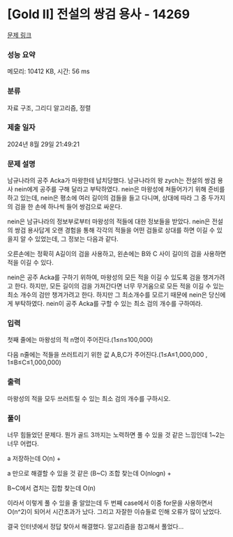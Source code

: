 # [Gold II] 전설의 쌍검 용사 - 14269 

[문제 링크](https://www.acmicpc.net/problem/14269) 

### 성능 요약

메모리: 10412 KB, 시간: 56 ms

### 분류

자료 구조, 그리디 알고리즘, 정렬

### 제출 일자

2024년 8월 29일 21:49:21

### 문제 설명

<p>남규나라의 공주 Acka가 마왕한테 납치당했다. 남규나라의 왕 zych는 전설의 쌍검 용사 nein에게 공주를 구해 달라고 부탁하였다. nein은 마왕성에 쳐들어가기 위해 준비를 하고 있는데, nein은 평소에 여러 길이의 검들을 들고 다니며, 상대에 따라 그 중 두가지의 검을 한 손에 하나씩 들어 쌍검으로 싸운다.</p>

<p>nein은 남규나라의 정보부로부터 마왕성의 적들에 대한 정보들을 받았다. nein은 전설의 쌍검 용사답게 오랜 경험을 통해 각각의 적들을 어떤 검들로 상대를 하면 이길 수 있을지 알 수 있었는데, 그 정보는 다음과 같다.</p>

<p>오른손에는 정확히 A길이의 검을 사용하고, 왼손에는 B와 C 사이 길이의 검을 사용하면 적을 이길 수 있다.</p>

<p>nein은 공주 Acka를 구하기 위하여, 마왕성의 모든 적을 이길 수 있도록 검을 챙겨가려고 한다. 하지만, 모든 길이의 검을 가져간다면 너무 무거움으로 모든 적을 이길 수 있는 최소 개수의 검만 챙겨가려고 한다. 하지만 그 최소개수를 모르기 때문에 nein은 당신에게 부탁하였다. nein이 공주 Acka를 구할 수 있는 최소 검의 개수를 구하여라.</p>

### 입력 

 <p>첫째 줄에는 마왕성의 적 n명이 주어진다.(1≤n≤100,000)</p>

<p>다음 n줄에는 적들을 쓰러트리기 위한 값 A,B,C가 주어진다.(1≤A≤1,000,000 , 1≤B≤C≤1,000,000)</p>

### 출력 

 <p>마왕성의 적을 모두 쓰러트릴 수 있는 최소 검의 개수를 구하시오.</p>

 ### 풀이 

 <p>너무 힘들었던 문제다. 뭔가 골드 3까지는 노력하면 풀 수 있을 것 같은 느낌인데 1~2는 너무 어렵다. 

a 저장하는데 O(n) +

a 만으로 해결할 수 있을 것 같은 (B~C) 조합 찾는데 O(nlogn) +

B~C에서 겹치는 집합 찾는데 O(n)

이라서 이렇게 풀 수 있을 줄 알았는데 두 번째 case에서 이중 for문을 사용하면서 O(n^2)이 되어서 시간초과가 났다. 그리고 자잘한 이슈들로 인해 오류가 많이 났었다. 

결국 인터넷에서 정답 찾아서 해결했다. 알고리즘을 참고해서 풀었다…</p>

